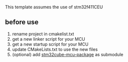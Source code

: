 This template assumes the use of stm32f411CEU

## before use
1. rename project in cmakelist.txt
2. get a new linker script for your MCU
3. get a new startup script for your MCU
4. update CMakeLists.txt to use the new files
5. (optional) add [stm32cube-mcu-package](https://github.com/topics/stm32cube-mcu-package) as submodule
